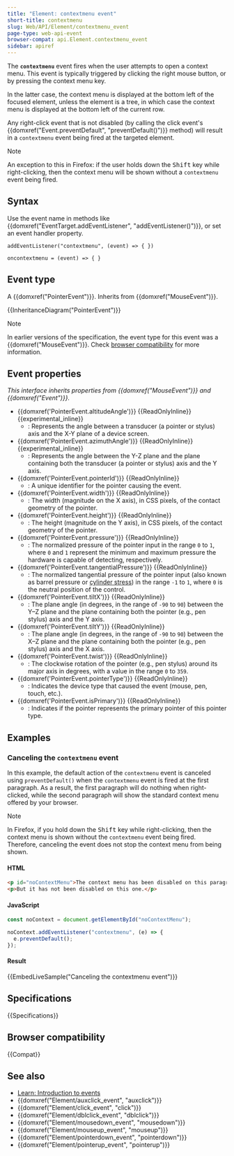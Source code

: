 ```yaml
---
title: "Element: contextmenu event"
short-title: contextmenu
slug: Web/API/Element/contextmenu_event
page-type: web-api-event
browser-compat: api.Element.contextmenu_event
sidebar: apiref
---
```


The **`contextmenu`** event fires when the user attempts to open a context menu. This event is typically triggered by clicking the right mouse button, or by pressing the context menu key.

In the latter case, the context menu is displayed at the bottom left of the focused element, unless the element is a tree, in which case the context menu is displayed at the bottom left of the current row.

Any right-click event that is not disabled (by calling the click event's {{domxref("Event.preventDefault", "preventDefault()")}} method) will result in a `contextmenu` event being fired at the targeted element.

> [!NOTE]
> An exception to this in Firefox: if the user holds down the <kbd>Shift</kbd> key while right-clicking, then the context menu will be shown without a `contextmenu` event being fired.

## Syntax

Use the event name in methods like {{domxref("EventTarget.addEventListener", "addEventListener()")}}, or set an event handler property.

```js-nolint
addEventListener("contextmenu", (event) => { })

oncontextmenu = (event) => { }
```

## Event type

A {{domxref("PointerEvent")}}. Inherits from {{domxref("MouseEvent")}}.

{{InheritanceDiagram("PointerEvent")}}

> [!NOTE]
> In earlier versions of the specification, the event type for this event was a {{domxref("MouseEvent")}}. Check [browser compatibility](#browser_compatibility) for more information.

## Event properties

_This interface inherits properties from {{domxref("MouseEvent")}} and {{domxref("Event")}}._

- {{domxref('PointerEvent.altitudeAngle')}} {{ReadOnlyInline}} {{experimental_inline}}
  - : Represents the angle between a transducer (a pointer or stylus) axis and the X-Y plane of a device screen.
- {{domxref('PointerEvent.azimuthAngle')}} {{ReadOnlyInline}} {{experimental_inline}}
  - : Represents the angle between the Y-Z plane and the plane containing both the transducer (a pointer or stylus) axis and the Y axis.
- {{domxref('PointerEvent.pointerId')}} {{ReadOnlyInline}}
  - : A unique identifier for the pointer causing the event.
- {{domxref('PointerEvent.width')}} {{ReadOnlyInline}}
  - : The width (magnitude on the X axis), in CSS pixels, of the contact geometry of the pointer.
- {{domxref('PointerEvent.height')}} {{ReadOnlyInline}}
  - : The height (magnitude on the Y axis), in CSS pixels, of the contact geometry of the pointer.
- {{domxref('PointerEvent.pressure')}} {{ReadOnlyInline}}
  - : The normalized pressure of the pointer input in the range `0` to `1`, where `0` and `1` represent the minimum and maximum pressure the hardware is capable of detecting, respectively.
- {{domxref('PointerEvent.tangentialPressure')}} {{ReadOnlyInline}}
  - : The normalized tangential pressure of the pointer input (also known as barrel pressure or [cylinder stress](https://en.wikipedia.org/wiki/Cylinder_stress)) in the range `-1` to `1`, where `0` is the neutral position of the control.
- {{domxref('PointerEvent.tiltX')}} {{ReadOnlyInline}}
  - : The plane angle (in degrees, in the range of `-90` to `90`) between the Y–Z plane and the plane containing both the pointer (e.g., pen stylus) axis and the Y axis.
- {{domxref('PointerEvent.tiltY')}} {{ReadOnlyInline}}
  - : The plane angle (in degrees, in the range of `-90` to `90`) between the X–Z plane and the plane containing both the pointer (e.g., pen stylus) axis and the X axis.
- {{domxref('PointerEvent.twist')}} {{ReadOnlyInline}}
  - : The clockwise rotation of the pointer (e.g., pen stylus) around its major axis in degrees, with a value in the range `0` to `359`.
- {{domxref('PointerEvent.pointerType')}} {{ReadOnlyInline}}
  - : Indicates the device type that caused the event (mouse, pen, touch, etc.).
- {{domxref('PointerEvent.isPrimary')}} {{ReadOnlyInline}}
  - : Indicates if the pointer represents the primary pointer of this pointer type.

## Examples

### Canceling the `contextmenu` event

In this example, the default action of the `contextmenu` event is canceled using `preventDefault()` when the `contextmenu` event is fired at the first paragraph. As a result, the first paragraph will do nothing when right-clicked, while the second paragraph will show the standard context menu offered by your browser.

> [!NOTE]
> In Firefox, if you hold down the <kbd>Shift</kbd> key while right-clicking, then the context menu is shown without the `contextmenu` event being fired. Therefore, canceling the event does not stop the context menu from being shown.

#### HTML

```html
<p id="noContextMenu">The context menu has been disabled on this paragraph.</p>
<p>But it has not been disabled on this one.</p>
```

#### JavaScript

```js
const noContext = document.getElementById("noContextMenu");

noContext.addEventListener("contextmenu", (e) => {
  e.preventDefault();
});
```

#### Result

{{EmbedLiveSample("Canceling the contextmenu event")}}

## Specifications

{{Specifications}}

## Browser compatibility

{{Compat}}

## See also

- [Learn: Introduction to events](/en-US/docs/Learn_web_development/Core/Scripting/Events)
- {{domxref("Element/auxclick_event", "auxclick")}}
- {{domxref("Element/click_event", "click")}}
- {{domxref("Element/dblclick_event", "dblclick")}}
- {{domxref("Element/mousedown_event", "mousedown")}}
- {{domxref("Element/mouseup_event", "mouseup")}}
- {{domxref("Element/pointerdown_event", "pointerdown")}}
- {{domxref("Element/pointerup_event", "pointerup")}}
